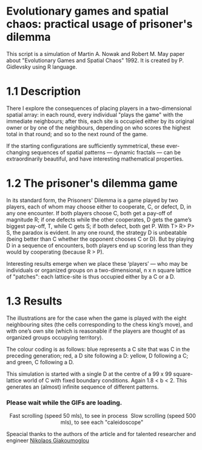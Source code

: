 # Evolutionary games and spatial chaos: practical usage of prisoner's dilemma
This script is a simulation of Martin A. Nowak and Robert M. May paper about "Evolutionary Games and Spatial Chaos" 1992. It is created by P. Gidlevsky using R language.

# 1.1 Description
There I explore the consequences of placing players in a two-dimensional spatial array: in each round, every individual "plays the game" with the immediate neighbours; after this, each site is occupied either by its original owner or by one of the neighbours, depending on who scores the highest total in that round; and so to the next round of the game.

If the starting configurations are sufficiently symmetrical, these ever-changing sequences of spatial patterns — dynamic fractals — can be extraordinarily beautiful, and have interesting mathematical properties. 
# 1.2 The prisoner's dilemma game
In its standard form, the Prisoners' Dilemma is a game played by two players, each of whom may choose either to cooperate, C, or defect, D, in any one encounter. If both players choose C, both get a pay-off of magnitude R; if one defects while the other cooperates, D gets the game’s biggest pay-off, T, while C gets S; if both defect, both get P. With T> R> P> S, the paradox is evident. In any one round, the strategy D is unbeatable (being better than C whether the opponent chooses C or D). But by playing D in a sequence of encounters, both players end up scoring less than they would by cooperating (because R > P). 

Interesting results emerge when we place these ‘players’ — who may be individuals or organized groups on a two-dimensional, n x n square lattice of "patches": each lattice-site is thus occupied either by a C or a D. 
# 1.3 Results
The illustrations are for the case when the game is played with the eight neighbouring sites (the cells corresponding to the chess king’s move), and with one’s own site (which is reasonable if the players are thought of as organized groups occupying territory).

The colour coding is as follows: blue represents a C site that was C in the preceding generation; red, a D site following a D: yellow, D following a C; and green, C following a D. 

This simulation is started with a single D at the centre of a 99 x 99 square-lattice world of C with fixed boundary conditions. Again 1.8 < b < 2. This generates an (almost) infinite sequence of different patterns.

<h3> Please wait while the GIFs are loading. </h3>
<p align="center">
<img height="" width="" src="https://github.com/Gids-Github/images/blob/main/75esdo.gif" alt="">
  Fast scrolling (speed 50 mls), to see in process
<img Align="center" height="" width="" src="https://github.com/Gids-Github/images/blob/main/75es74.gif" alt="">
  Slow scrolling (speed 500 mls), to see each "caleidoscope"
</p>

Speacial thanks to the authors of the article and for talented researcher and engineer [Nikolaos Giakoumoglou](https://github.com/giakou4)
